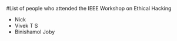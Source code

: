#List of people who attended the IEEE Workshop on Ethical Hacking

- Nick
- Vivek T S
- Binishamol Joby
